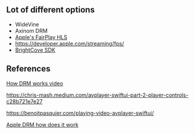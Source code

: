 

## Lot of different options

- WideVine
- Axinom DRM
- [Apple's FairPlay HLS](https://en.wikipedia.org/wiki/FairPlay)
- https://developer.apple.com/streaming/fps/
- [BrightCove SDK](https://sdks.support.brightcove.com/getting-started/native-video-playback.html)
## References

[How DRM works video](https://www.youtube.com/watch?v=mn2POYEiJVE)


https://chris-mash.medium.com/avplayer-swiftui-part-2-player-controls-c28b721e7e27

https://benoitpasquier.com/playing-video-avplayer-swiftui/

[Apple DRM how does it work](https://ottverse.com/apple-fairplay-streaming-drm-how-does-it-work/)


